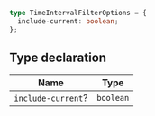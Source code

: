 ```ts
type TimeIntervalFilterOptions = {
  include-current: boolean;
};
```

## Type declaration

| Name | Type |
| ------ | ------ |
| <a id="include-current"></a> `include-current`? | `boolean` |
